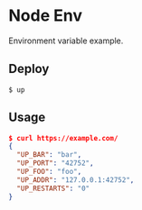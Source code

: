 
# Node Env

Environment variable example.

## Deploy

```
$ up
```

## Usage

```json
$ curl https://example.com/
{
  "UP_BAR": "bar",
  "UP_PORT": "42752",
  "UP_FOO": "foo",
  "UP_ADDR": "127.0.0.1:42752",
  "UP_RESTARTS": "0"
}
```
